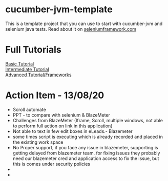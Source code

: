 cucumber-jvm-template
=====================

This is a template project that you can use to start with cucumber-jvm and selenium java tests. Read about it on [seleniumframework.com](http://www.seleniumframework.com/cucumber-jvm-3/cucumber-jvm-and-selenium/)

# Full Tutorials

[Basic Tutorial](http://www.seleniumframework.com/cucumber-jvm-3/cucumber-jvm-and-selenium/)  
[Intermediate Tutorial](http://www.seleniumframework.com/cucumber-jvm-3/parameterize-browser/)  
[Advanced Tutorial/Frameworks](http://www.seleniumframework.com/cucumber-jvm-3/what-are-frameworks/)

# Action Item - 13/08/20
- Scroll automate
- PPT - to compare with selenium & BlazeMeter
- Challenges from BlazeMeter (Iframe, Scroll, multiple windows, not able to perform full action on link in this application)
- Not able to text in few edit boxes in eLeads.- Blazemeter
- some times script is executing which is already recorded and placed in the existing work space
- No Proper support, if you face any issue in blazemeter, supporting is getting delayed from blazemeter team. for fixing issues they probably need our blazemeter cred and application access to fix the issue, but this is comes under security policies
- 
-  
